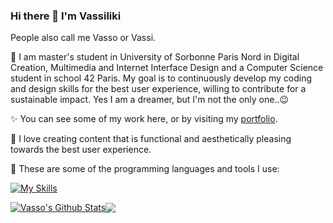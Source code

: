 ### Hi there 👋 I'm Vassiliki
People also call me Vasso or Vassi. 

🌈 I am master's student in University of Sorbonne Paris Nord in Digital Creation, Multimedia and Internet Interface Design and a Computer Science student in school 42 Paris. My goal is to continuously develop my coding and design skills for the best user experience, willing to contribute for a sustainable impact. Yes I am a dreamer, but I'm not the only one..😉

✨ You can see some of my work here, or by visiting my [portfolio](https://vassod.github.io).

🎨 I love creating content that is functional and aesthetically pleasing towards the best user experience.

🔧 These are some of the programming languages and tools I use:  

[![My Skills](https://skillicons.dev/icons?i=html,css,js,react,typescript,bootstrap,materialui,figma,git,c,python,flask,vscode,ai,xd)](https://skillicons.dev)

<a href="https://github-readme-stats.vercel.app/api?username=VassoD&show_icons=true&theme=cobalt&include_all_commits=true&count_private=true&hide_border=true"><img align="center" src="https://github-readme-stats.vercel.app/api?username=VassoD&show_icons=true&theme=cobalt&include_all_commits=true&count_private=true&hide_border=true" alt="Vasso's Github Stats" /></a><a href="https://github-readme-stats.vercel.app/api/top-langs/?username=VassoD&layout=compact&langs_count=7&theme=cobalt&hide_border=true"><img align="center" src="https://github-readme-stats.vercel.app/api/top-langs/?username=VassoD&layout=compact&langs_count=7&theme=cobalt&hide_border=true" /></a>
